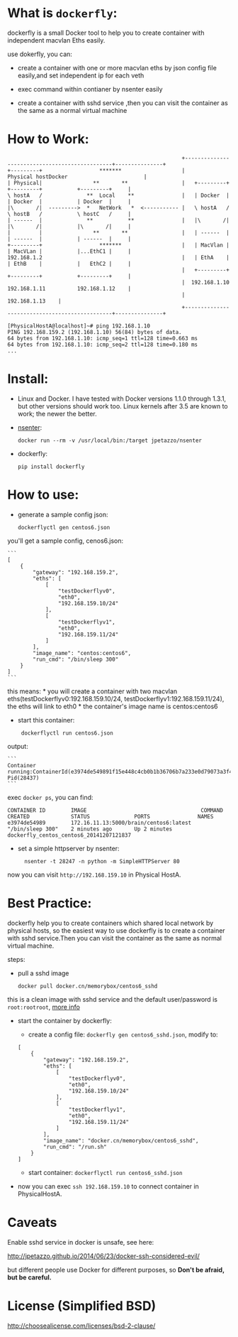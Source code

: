 What is `dockerfly`:
========================

dockerfly is a small Docker tool to help you to create container with independent macvlan Eths easily.

use dokerfly, you can:

* create a container with one or more macvlan eths by json config file easily,and set independent ip for each veth

* exec command within contianer by nsenter easily

* create a container with sshd service ,then you can visit the container as the same as a normal virtual machine


How to Work:
========================

                                                           +-----------------------------------------------+---------------+
    +---------+                  *******                   |                    Physical hostDocker                        |
    | Physical|                **       **                 |   +---------+           +---------+           +---------+     |
    \ hostA   /              **  Local    **               |   | Docker  |           | Docker  |           | Docker  |     |
    |\       /|  --------->  *   NetWork   *  <----------- |   \ hostA   /           \ hostB   /           \ hostC   /     |
    | ------  |              **           **               |   |\       /|           |\       /|           |\       /|     |
    |         |                **       **                 |   | ------  |           | ------  |           | ------  |     |
    +---------+                  *******                   |   | MacVlan |           | MacVLan |           |...EthC1 |     |
    192.168.1.2                                            |   | EthA    |           | EthB    |           |   EthC2 |     |
                                                           |   +---------+           +---------+           +---------+     |
                                                           |  192.168.1.10           192.168.1.11          192.168.1.12    |
                                                           |                                               192.168.1.13    |
                                                           +-----------------------------------------------+---------------+

```
[PhysicalHostA@localhost]~# ping 192.168.1.10
PING 192.168.159.2 (192.168.1.10) 56(84) bytes of data.
64 bytes from 192.168.1.10: icmp_seq=1 ttl=128 time=0.663 ms
64 bytes from 192.168.1.10: icmp_seq=2 ttl=128 time=0.180 ms
...
```

Install:
========================

* Linux and Docker. I have tested with Docker versions 1.1.0 through 1.3.1, but other versions should work too. Linux kernels after 3.5 are known to work; the newer the better.

* [nsenter](https://github.com/jpetazzo/nsenter):

    ```
    docker run --rm -v /usr/local/bin:/target jpetazzo/nsenter
    ```

*  dockerfly:
    ```
    pip install dockerfly
    ```

How to use:
========================

* generate a sample config json:

    ```
    dockerflyctl gen centos6.json
    ```

you'll get a sample config, cenos6.json:

    ```
    [
        {
            "gateway": "192.168.159.2",
            "eths": [
                [
                    "testDockerflyv0",
                    "eth0",
                    "192.168.159.10/24"
                ],
                [
                    "testDockerflyv1",
                    "eth0",
                    "192.168.159.11/24"
                ]
            ],
            "image_name": "centos:centos6",
            "run_cmd": "/bin/sleep 300"
        }
    ]
    ```

this means:
    * you will create a container with two macvlan eths(testDockerflyv0:192.168.159.10/24, testDockerflyv1:192.168.159.11/24), the eths will link to eth0
    * the container's image name is centos:centos6

* start this container:

    ```
     dockerflyctl run centos6.json
    ```
output:

    ```
    Container running:ContainerId(e3974de549891f15e448c4cb0b1b36706b7a233e0d79073a3f4677b3586a4dcb) Pid(28437)
    ```

exec `docker ps`, you can find:

    CONTAINER ID        IMAGE                                    COMMAND             CREATED             STATUS              PORTS               NAMES
    e3974de54989        172.16.11.13:5000/brain/centos6:latest   "/bin/sleep 300"    2 minutes ago       Up 2 minutes                            dockerfly_centos_centos6_20141207121837


* set a simple httpserver by nsenter:

    ```
      nsenter -t 28247 -n python -m SimpleHTTPServer 80
    ```

now you can visit `http://192.168.159.10` in Physical HostA.

Best Practice:
========================

dockerfly help you to create containers which shared local network by physical hosts, so the easiest way to use dockerfly is to create a container with sshd service.Then you can visit the container as the same as normal virtual machine.

steps:

* pull a sshd image

    ```
    docker pull docker.cn/memorybox/centos6_sshd
    ```

this is a clean image with sshd service and the default user/password is `root:rootroot`, [more info](https://docker.cn/memorybox/centos6_sshd)

* start the container by dockerfly:

    * create a config file: `dockerfly gen centos6_sshd.json`, modify to:

    ```
    [
        {
            "gateway": "192.168.159.2",
            "eths": [
                [
                    "testDockerflyv0",
                    "eth0",
                    "192.168.159.10/24"
                ],
                [
                    "testDockerflyv1",
                    "eth0",
                    "192.168.159.11/24"
                ]
            ],
            "image_name": "docker.cn/memorybox/centos6_sshd",
            "run_cmd": "/run.sh"
        }
    ]
    ```

    * start container: `dockerflyctl run centos6_sshd.json`

* now you can exec `ssh 192.168.159.10` to connect container in PhysicalHostA.

Caveats
========================
Enable sshd service in docker is unsafe, see here:

http://jpetazzo.github.io/2014/06/23/docker-ssh-considered-evil/

but different people use Docker for different purposes, so  **Don't be afraid, but be careful.**

License (Simplified BSD)
========================
http://choosealicense.com/licenses/bsd-2-clause/

